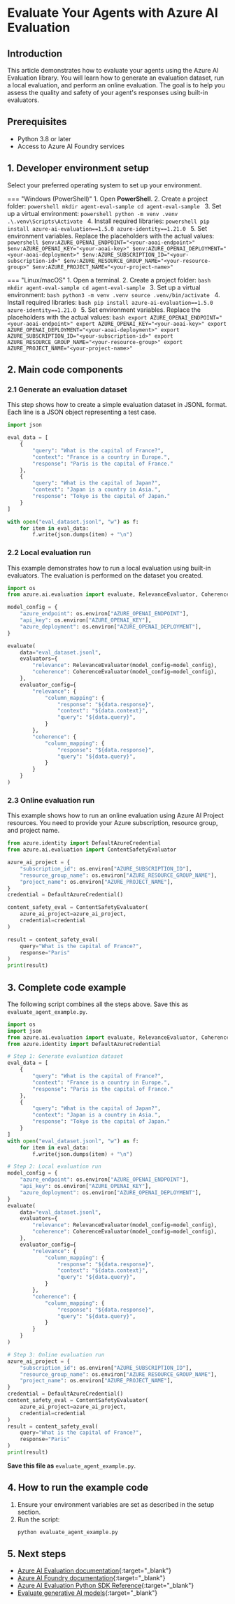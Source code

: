 # Evaluate Your Agents with Azure AI Evaluation

## Introduction

This article demonstrates how to evaluate your agents using the Azure AI Evaluation library. You will learn how to generate an evaluation dataset, run a local evaluation, and perform an online evaluation. The goal is to help you assess the quality and safety of your agent's responses using built-in evaluators.

## Prerequisites

- Python 3.8 or later
- Access to Azure AI Foundry services

## 1. Developer environment setup

Select your preferred operating system to set up your environment.

=== "Windows (PowerShell)"
    1. Open **PowerShell**.
    2. Create a project folder:
        ```powershell
        mkdir agent-eval-sample
        cd agent-eval-sample
        ```
    3. Set up a virtual environment:
        ```powershell
        python -m venv .venv
        .\.venv\Scripts\Activate
        ```
    4. Install required libraries:
        ```powershell
        pip install azure-ai-evaluation==1.5.0 azure-identity==1.21.0
        ```
    5. Set environment variables. Replace the placeholders with the actual values:
        ```powershell
        $env:AZURE_OPENAI_ENDPOINT="<your-aoai-endpoint>"
        $env:AZURE_OPENAI_KEY="<your-aoai-key>"
        $env:AZURE_OPENAI_DEPLOYMENT="<your-aoai-deployment>"
        $env:AZURE_SUBSCRIPTION_ID="<your-subscription-id>"
        $env:AZURE_RESOURCE_GROUP_NAME="<your-resource-group>"
        $env:AZURE_PROJECT_NAME="<your-project-name>"
        ```

=== "Linux/macOS"
    1. Open a terminal.
    2. Create a project folder:
        ```bash
        mkdir agent-eval-sample
        cd agent-eval-sample
        ```
    3. Set up a virtual environment:
        ```bash
        python3 -m venv .venv
        source .venv/bin/activate
        ```
    4. Install required libraries:
        ```bash
        pip install azure-ai-evaluation==1.5.0 azure-identity==1.21.0
        ```
    5. Set environment variables. Replace the placeholders with the actual values:
        ```bash
        export AZURE_OPENAI_ENDPOINT="<your-aoai-endpoint>"
        export AZURE_OPENAI_KEY="<your-aoai-key>"
        export AZURE_OPENAI_DEPLOYMENT="<your-aoai-deployment>"
        export AZURE_SUBSCRIPTION_ID="<your-subscription-id>"
        export AZURE_RESOURCE_GROUP_NAME="<your-resource-group>"
        export AZURE_PROJECT_NAME="<your-project-name>"
        ```

## 2. Main code components

### 2.1 Generate an evaluation dataset

This step shows how to create a simple evaluation dataset in JSONL format. Each line is a JSON object representing a test case.

```python
import json

eval_data = [
    {
        "query": "What is the capital of France?",
        "context": "France is a country in Europe.",
        "response": "Paris is the capital of France."
    },
    {
        "query": "What is the capital of Japan?",
        "context": "Japan is a country in Asia.",
        "response": "Tokyo is the capital of Japan."
    }
]

with open("eval_dataset.jsonl", "w") as f:
    for item in eval_data:
        f.write(json.dumps(item) + "\n")
```

### 2.2 Local evaluation run

This example demonstrates how to run a local evaluation using built-in evaluators. The evaluation is performed on the dataset you created.

```python
import os
from azure.ai.evaluation import evaluate, RelevanceEvaluator, CoherenceEvaluator

model_config = {
    "azure_endpoint": os.environ["AZURE_OPENAI_ENDPOINT"],
    "api_key": os.environ["AZURE_OPENAI_KEY"],
    "azure_deployment": os.environ["AZURE_OPENAI_DEPLOYMENT"],
}

evaluate(
    data="eval_dataset.jsonl",
    evaluators={
        "relevance": RelevanceEvaluator(model_config=model_config),
        "coherence": CoherenceEvaluator(model_config=model_config),
    },
    evaluator_config={
        "relevance": {
            "column_mapping": {
                "response": "${data.response}",
                "context": "${data.context}",
                "query": "${data.query}",
            }
        },
        "coherence": {
            "column_mapping": {
                "response": "${data.response}",
                "query": "${data.query}",
            }
        }
    }
)
```

### 2.3 Online evaluation run

This example shows how to run an online evaluation using Azure AI Project resources. You need to provide your Azure subscription, resource group, and project name.

```python
from azure.identity import DefaultAzureCredential
from azure.ai.evaluation import ContentSafetyEvaluator

azure_ai_project = {
    "subscription_id": os.environ["AZURE_SUBSCRIPTION_ID"],
    "resource_group_name": os.environ["AZURE_RESOURCE_GROUP_NAME"],
    "project_name": os.environ["AZURE_PROJECT_NAME"],
}
credential = DefaultAzureCredential()

content_safety_eval = ContentSafetyEvaluator(
    azure_ai_project=azure_ai_project,
    credential=credential
)

result = content_safety_eval(
    query="What is the capital of France?",
    response="Paris"
)
print(result)
```

## 3. Complete code example

The following script combines all the steps above. Save this as `evaluate_agent_example.py`.

```python
import os
import json
from azure.ai.evaluation import evaluate, RelevanceEvaluator, CoherenceEvaluator, ContentSafetyEvaluator
from azure.identity import DefaultAzureCredential

# Step 1: Generate evaluation dataset
eval_data = [
    {
        "query": "What is the capital of France?",
        "context": "France is a country in Europe.",
        "response": "Paris is the capital of France."
    },
    {
        "query": "What is the capital of Japan?",
        "context": "Japan is a country in Asia.",
        "response": "Tokyo is the capital of Japan."
    }
]
with open("eval_dataset.jsonl", "w") as f:
    for item in eval_data:
        f.write(json.dumps(item) + "\n")

# Step 2: Local evaluation run
model_config = {
    "azure_endpoint": os.environ["AZURE_OPENAI_ENDPOINT"],
    "api_key": os.environ["AZURE_OPENAI_KEY"],
    "azure_deployment": os.environ["AZURE_OPENAI_DEPLOYMENT"],
}
evaluate(
    data="eval_dataset.jsonl",
    evaluators={
        "relevance": RelevanceEvaluator(model_config=model_config),
        "coherence": CoherenceEvaluator(model_config=model_config),
    },
    evaluator_config={
        "relevance": {
            "column_mapping": {
                "response": "${data.response}",
                "context": "${data.context}",
                "query": "${data.query}",
            }
        },
        "coherence": {
            "column_mapping": {
                "response": "${data.response}",
                "query": "${data.query}",
            }
        }
    }
)

# Step 3: Online evaluation run
azure_ai_project = {
    "subscription_id": os.environ["AZURE_SUBSCRIPTION_ID"],
    "resource_group_name": os.environ["AZURE_RESOURCE_GROUP_NAME"],
    "project_name": os.environ["AZURE_PROJECT_NAME"],
}
credential = DefaultAzureCredential()
content_safety_eval = ContentSafetyEvaluator(
    azure_ai_project=azure_ai_project,
    credential=credential
)
result = content_safety_eval(
    query="What is the capital of France?",
    response="Paris"
)
print(result)
```

**Save this file as** `evaluate_agent_example.py`.

## 4. How to run the example code

1. Ensure your environment variables are set as described in the setup section.
2. Run the script:
    ```bash
    python evaluate_agent_example.py
    ```

## 5. Next steps

- [Azure AI Evaluation documentation](https://learn.microsoft.com/azure/ai-services/foundry/how-to/evaluation-overview){:target="_blank"}
- [Azure AI Foundry documentation](https://learn.microsoft.com/azure/ai-services/foundry/){:target="_blank"}
- [Azure AI Evaluation Python SDK Reference](https://pypi.org/project/azure-ai-evaluation/){:target="_blank"}
- [Evaluate generative AI models](https://learn.microsoft.com/azure/ai-services/foundry/how-to/evaluation-overview){:target="_blank"}